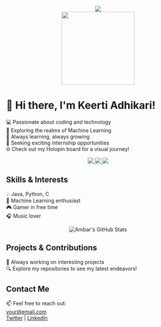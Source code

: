 <!-- Introduction -->
<p align="center">
  <img src="https://komarev.com/ghpvc/?username=Ambarcode&label=PROFILE+VIEWS">
  <br>
  <img src="https://media.giphy.com/media/92cu6TfCZDVRBkmmDu/giphy.gif" width="200" height="200">
</p>
<p align="center">
  <samp>
    <h1>👋 Hi there, I'm Keerti Adhikari!</h1>
    💻 Passionate about coding and technology<br>
    🌟 Exploring the realms of Machine Learning<br>
    🚀 Always learning, always growing<br>
    🎯 Seeking exciting internship opportunities<br>
    🌐 Check out my Holopin board for a visual journey!<br>
  </samp>
</p>

<!-- Social Links -->
<p align="center">
  <a href="https://holopin.io/@ambar">
    <img src="https://img.shields.io/badge/holopin-%40ambar-ff69b4">
  </a>
  <a href="https://twitter.com/_ambar_kansal">
    <img src="https://img.shields.io/badge/twitter-_%40ambar__kansal-blue">
  </a>
  <a href="https://www.linkedin.com/in/keerti-adhikari-b56b9a1b6/?trk=public-profile-join-page">
    <img src="https://img.shields.io/badge/linkedin-ambar--kansal-blue">
  </a>
</p>

<!-- Skills & Interests -->
<p align="center">
  <samp>
    <h2>Skills & Interests</h2>
    💡 Java, Python, C<br>
    🧠 Machine Learning enthusiast<br>
    🎮 Gamer in free time<br>
    🎧 Music lover<br>
  </samp>
</p>

<!-- GitHub Stats -->
<p align="center">
  <img src="https://github-readme-stats.vercel.app/api?username=Ambarcode&show_icons=true&theme=radical" alt="Ambar's GitHub Stats">
</p>

<!-- Projects -->
<p align="center">
  <samp>
    <h2>Projects & Contributions</h2>
    🚀 Always working on interesting projects<br>
    🔍 Explore my repositories to see my latest endeavors!<br>
  </samp>
</p>

<!-- Contact Me -->
<p align="center">
  <samp>
    <h2>Contact Me</h2>
    📫 Feel free to reach out:<br>
    <a href="mailto:ambarkansal2018@email.com">your@email.com</a><br>
    <a href="https://twitter.com/_ambar_kansal">Twitter</a> | <a href="https://www.linkedin.com/in/ambar-kansal/">LinkedIn</a>
  </samp>
</p>
